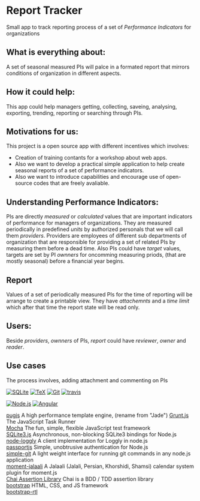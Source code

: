 # Report Tracker
Small app to track reporting process of a set of *Performance Indicators* for organizations 

## What is everything about:
  A set of seasonal measured PIs will palce in a formated report that mirrors conditions of organization in different aspects.

## How it could help:
  This app could help managers getting, collecting, saveing, analysing, exporting, trending, reporting or searching through PIs.

## Motivations for us:
  This project is a open source app with different incentives which involves: 
  - Creation of training contants for a workshop about web apps. 
  - Also we want to develop a practical simple application to help create seasonal reports of a set of performance indicators.
  - Also we want to introduce capabilities and encourage use of open-source codes that are freely avaliable.  
  
## Understanding Performance Indicators:
  PIs are directly *measured* or *calculated* values that are important indicators of performance for managers of organizations. They are measured periodically in predefined *units* by authorized personals that we will call them *providers*. Providers are employees of different sub departments of organization that are responsible for providing a set of related PIs by measuring them before a dead time. Also PIs could have *target* values, targets are set by PI *ownners* for oncomming measuring priods, (that are mostly seasonal) before a financial year begins.
  
## Report
  Values of a set of periodically measured PIs for the time of reporting will be arrange to create a printable view. They have *attachemnts* and a *time limit* which after that time the report state will be read only.
  
## Users:
 Beside *providers*, *ownners* of PIs, *report* could have *reviewer*, *owner* and *reader*.

## Use cases
  The process involves, adding attachment and commenting on PIs

[![SQLite](https://www.sqlite.org/images/sqlite370_banner.gif)](https://www.sqlite.org/)
[![TeX](http://www.tug.org/images/tuglogo.png)](http://www.tug.org/)
[![Git](https://git-scm.com/images/logo@2x.png)](https://git-scm.com)
[![travis](https://comodojo.org/wp-content/uploads/2015/06/travis_logo.png)](https://travis-ci.org/)

[![Node.js](https://www.shareicon.net/data/128x128/2015/10/06/112725_development_512x512.png/)](https://nodejs.org)
[![Angular](http://helpacoder.com/wp-content/uploads/2015/07/angular.jpeg)](https://github.com/angular)

[pugjs](https://github.com/pugjs/pug) A high performance template engine, (rename from "Jade")
[Grunt.js](http://gruntjs.com) The JavaScript Task Runner  
[Mocha](https://mochajs.org/) The fun, simple, flexible JavaScript test framework  
[SQLite3.js](https://github.com/mapbox/node-sqlite3) Asynchronous, non-blocking SQLite3 bindings for Node.js  
[node-loggly](https://github.com/winstonjs/node-loggly) A client implementation for Loggly in node.js  
[passportjs](http://passportjs.org/) Simple, unobtrusive authentication for Node.js  
[simple-git](https://www.npmjs.com/package/simple-git) A light weight interface for running git commands in any node.js application  
[moment-jalaali](https://github.com/jalaali/moment-jalaali) A Jalaali (Jalali, Persian, Khorshidi, Shamsi) calendar system plugin for moment.js  
[Chai Assertion Library](http://chaijs.com/) Chai is a BDD / TDD assertion library   
[bootstrap](http://getbootstrap.com/) HTML, CSS, and JS framework  
[bootstrap-rtl](https://github.com/morteza/bootstrap-rtl)   
